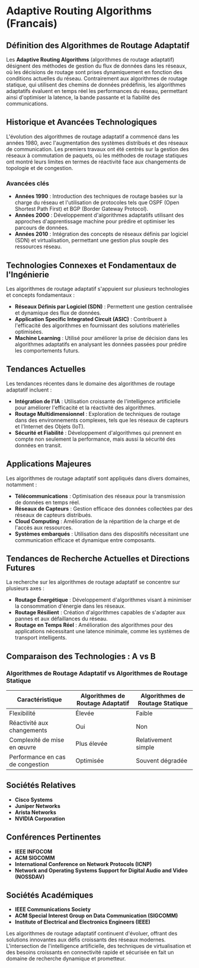 # Adaptive Routing Algorithms (Francais)

## Définition des Algorithmes de Routage Adaptatif

Les **Adaptive Routing Algorithms** (algorithmes de routage adaptatif) désignent des méthodes de gestion du flux de données dans les réseaux, où les décisions de routage sont prises dynamiquement en fonction des conditions actuelles du réseau. Contrairement aux algorithmes de routage statique, qui utilisent des chemins de données prédéfinis, les algorithmes adaptatifs évaluent en temps réel les performances du réseau, permettant ainsi d'optimiser la latence, la bande passante et la fiabilité des communications.

## Historique et Avancées Technologiques

L'évolution des algorithmes de routage adaptatif a commencé dans les années 1980, avec l'augmentation des systèmes distribués et des réseaux de communication. Les premiers travaux ont été centrés sur la gestion des réseaux à commutation de paquets, où les méthodes de routage statiques ont montré leurs limites en termes de réactivité face aux changements de topologie et de congestion.

### Avancées clés

- **Années 1990** : Introduction des techniques de routage basées sur la charge du réseau et l'utilisation de protocoles tels que OSPF (Open Shortest Path First) et BGP (Border Gateway Protocol).
- **Années 2000** : Développement d'algorithmes adaptatifs utilisant des approches d'apprentissage machine pour prédire et optimiser les parcours de données.
- **Années 2010** : Intégration des concepts de réseaux définis par logiciel (SDN) et virtualisation, permettant une gestion plus souple des ressources réseau.

## Technologies Connexes et Fondamentaux de l'Ingénierie

Les algorithmes de routage adaptatif s'appuient sur plusieurs technologies et concepts fondamentaux :

- **Réseaux Définis par Logiciel (SDN)** : Permettent une gestion centralisée et dynamique des flux de données.
- **Application Specific Integrated Circuit (ASIC)** : Contribuent à l'efficacité des algorithmes en fournissant des solutions matérielles optimisées.
- **Machine Learning** : Utilisé pour améliorer la prise de décision dans les algorithmes adaptatifs en analysant les données passées pour prédire les comportements futurs.

## Tendances Actuelles

Les tendances récentes dans le domaine des algorithmes de routage adaptatif incluent :

- **Intégration de l'IA** : Utilisation croissante de l'intelligence artificielle pour améliorer l'efficacité et la réactivité des algorithmes.
- **Routage Multidimensionnel** : Exploration de techniques de routage dans des environnements complexes, tels que les réseaux de capteurs et l'Internet des Objets (IoT).
- **Sécurité et Fiabilité** : Développement d'algorithmes qui prennent en compte non seulement la performance, mais aussi la sécurité des données en transit.

## Applications Majeures

Les algorithmes de routage adaptatif sont appliqués dans divers domaines, notamment :

- **Télécommunications** : Optimisation des réseaux pour la transmission de données en temps réel.
- **Réseaux de Capteurs** : Gestion efficace des données collectées par des réseaux de capteurs distribués.
- **Cloud Computing** : Amélioration de la répartition de la charge et de l'accès aux ressources.
- **Systèmes embarqués** : Utilisation dans des dispositifs nécessitant une communication efficace et dynamique entre composants.

## Tendances de Recherche Actuelles et Directions Futures

La recherche sur les algorithmes de routage adaptatif se concentre sur plusieurs axes :

- **Routage Énergétique** : Développement d'algorithmes visant à minimiser la consommation d'énergie dans les réseaux.
- **Routage Résilient** : Création d'algorithmes capables de s'adapter aux pannes et aux défaillances du réseau.
- **Routage en Temps Réel** : Amélioration des algorithmes pour des applications nécessitant une latence minimale, comme les systèmes de transport intelligents.

## Comparaison des Technologies : A vs B

### Algorithmes de Routage Adaptatif vs Algorithmes de Routage Statique

| Caractéristique                 | Algorithmes de Routage Adaptatif | Algorithmes de Routage Statique |
|----------------------------------|----------------------------------|----------------------------------|
| Flexibilité                      | Élevée                           | Faible                           |
| Réactivité aux changements       | Oui                              | Non                              |
| Complexité de mise en œuvre     | Plus élevée                      | Relativement simple              |
| Performance en cas de congestion | Optimisée                        | Souvent dégradée                 |

## Sociétés Relatives

- **Cisco Systems**
- **Juniper Networks**
- **Arista Networks**
- **NVIDIA Corporation**

## Conférences Pertinentes

- **IEEE INFOCOM**
- **ACM SIGCOMM**
- **International Conference on Network Protocols (ICNP)**
- **Network and Operating Systems Support for Digital Audio and Video (NOSSDAV)**

## Sociétés Académiques

- **IEEE Communications Society**
- **ACM Special Interest Group on Data Communication (SIGCOMM)**
- **Institute of Electrical and Electronics Engineers (IEEE)**

Les algorithmes de routage adaptatif continuent d'évoluer, offrant des solutions innovantes aux défis croissants des réseaux modernes. L'intersection de l'intelligence artificielle, des techniques de virtualisation et des besoins croissants en connectivité rapide et sécurisée en fait un domaine de recherche dynamique et prometteur.